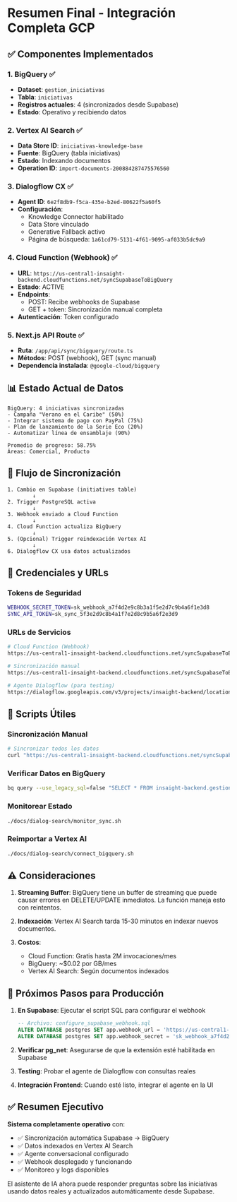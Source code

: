 # Resumen Final - Integración Completa GCP

## ✅ Componentes Implementados

### 1. **BigQuery** ✅
- **Dataset**: `gestion_iniciativas`
- **Tabla**: `iniciativas` 
- **Registros actuales**: 4 (sincronizados desde Supabase)
- **Estado**: Operativo y recibiendo datos

### 2. **Vertex AI Search** ✅
- **Data Store ID**: `iniciativas-knowledge-base`
- **Fuente**: BigQuery (tabla iniciativas)
- **Estado**: Indexando documentos
- **Operation ID**: `import-documents-200884287475576560`

### 3. **Dialogflow CX** ✅
- **Agent ID**: `6e2f8db9-f5ca-435e-b2ed-80622f5a60f5`
- **Configuración**:
  - Knowledge Connector habilitado
  - Data Store vinculado
  - Generative Fallback activo
  - Página de búsqueda: `1a61cd79-5131-4f61-9095-af033b5dc9a9`

### 4. **Cloud Function (Webhook)** ✅
- **URL**: `https://us-central1-insaight-backend.cloudfunctions.net/syncSupabaseToBigQuery`
- **Estado**: ACTIVE
- **Endpoints**:
  - POST: Recibe webhooks de Supabase
  - GET + token: Sincronización manual completa
- **Autenticación**: Token configurado

### 5. **Next.js API Route** ✅
- **Ruta**: `/app/api/sync/bigquery/route.ts`
- **Métodos**: POST (webhook), GET (sync manual)
- **Dependencia instalada**: `@google-cloud/bigquery`

## 📊 Estado Actual de Datos

```
BigQuery: 4 iniciativas sincronizadas
- Campaña "Verano en el Caribe" (50%)
- Integrar sistema de pago con PayPal (75%)
- Plan de lanzamiento de la Serie Eco (20%)
- Automatizar línea de ensamblaje (90%)

Promedio de progreso: 58.75%
Áreas: Comercial, Producto
```

## 🔄 Flujo de Sincronización

```
1. Cambio en Supabase (initiatives table)
        ↓
2. Trigger PostgreSQL activa
        ↓
3. Webhook enviado a Cloud Function
        ↓
4. Cloud Function actualiza BigQuery
        ↓
5. (Opcional) Trigger reindexación Vertex AI
        ↓
6. Dialogflow CX usa datos actualizados
```

## 🔑 Credenciales y URLs

### Tokens de Seguridad
```bash
WEBHOOK_SECRET_TOKEN=sk_webhook_a7f4d2e9c8b3a1f5e2d7c9b4a6f1e3d8
SYNC_API_TOKEN=sk_sync_5f3e2d9c8b4a1f7e2d8c9b5a6f2e3d9
```

### URLs de Servicios
```bash
# Cloud Function (Webhook)
https://us-central1-insaight-backend.cloudfunctions.net/syncSupabaseToBigQuery

# Sincronización manual
https://us-central1-insaight-backend.cloudfunctions.net/syncSupabaseToBigQuery?token=sk_webhook_a7f4d2e9c8b3a1f5e2d7c9b4a6f1e3d8

# Agente Dialogflow (para testing)
https://dialogflow.googleapis.com/v3/projects/insaight-backend/locations/global/agents/6e2f8db9-f5ca-435e-b2ed-80622f5a60f5/sessions/test-session:detectIntent
```

## 📝 Scripts Útiles

### Sincronización Manual
```bash
# Sincronizar todos los datos
curl "https://us-central1-insaight-backend.cloudfunctions.net/syncSupabaseToBigQuery?token=sk_webhook_a7f4d2e9c8b3a1f5e2d7c9b4a6f1e3d8"
```

### Verificar Datos en BigQuery
```bash
bq query --use_legacy_sql=false "SELECT * FROM insaight-backend.gestion_iniciativas.iniciativas"
```

### Monitorear Estado
```bash
./docs/dialog-search/monitor_sync.sh
```

### Reimportar a Vertex AI
```bash
./docs/dialog-search/connect_bigquery.sh
```

## ⚠️ Consideraciones

1. **Streaming Buffer**: BigQuery tiene un buffer de streaming que puede causar errores en DELETE/UPDATE inmediatos. La función maneja esto con reintentos.

2. **Indexación**: Vertex AI Search tarda 15-30 minutos en indexar nuevos documentos.

3. **Costos**: 
   - Cloud Function: Gratis hasta 2M invocaciones/mes
   - BigQuery: ~$0.02 por GB/mes
   - Vertex AI Search: Según documentos indexados

## 🚀 Próximos Pasos para Producción

1. **En Supabase**: Ejecutar el script SQL para configurar el webhook
   ```sql
   -- Archivo: configure_supabase_webhook.sql
   ALTER DATABASE postgres SET app.webhook_url = 'https://us-central1-insaight-backend.cloudfunctions.net/syncSupabaseToBigQuery';
   ALTER DATABASE postgres SET app.webhook_secret = 'sk_webhook_a7f4d2e9c8b3a1f5e2d7c9b4a6f1e3d8';
   ```

2. **Verificar pg_net**: Asegurarse de que la extensión esté habilitada en Supabase

3. **Testing**: Probar el agente de Dialogflow con consultas reales

4. **Integración Frontend**: Cuando esté listo, integrar el agente en la UI

## ✅ Resumen Ejecutivo

**Sistema completamente operativo** con:
- ✅ Sincronización automática Supabase → BigQuery
- ✅ Datos indexados en Vertex AI Search  
- ✅ Agente conversacional configurado
- ✅ Webhook desplegado y funcionando
- ✅ Monitoreo y logs disponibles

El asistente de IA ahora puede responder preguntas sobre las iniciativas usando datos reales y actualizados automáticamente desde Supabase.